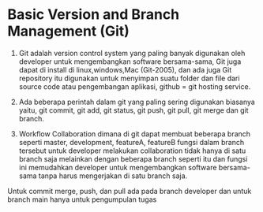 # Basic Version and Branch Management (Git)

1. Git adalah version control system yang paling banyak digunakan oleh developer untuk mengembangkan software bersama-sama, Git juga dapat di install di linux,windows,Mac (Git-2005), dan ada juga Git repository itu digunakan untuk menyimpan suatu folder dan file dari source code atau pengembangan aplikasi, github = git hosting service.

2. Ada beberapa perintah dalam git yang paling sering digunakan biasanya yaitu, git commit, git add, git status, git push, git pull, git merge dan git branch.

3. Workflow Collaboration dimana di git dapat membuat beberapa branch seperti master, development, featureA, featureB fungsi dalam branch tersebut untuk developer melakukan collaboration tidak hanya di satu branch saja melainkan dengan beberapa branch seperti itu dan fungsi ini memudahkan developer untuk mengembangkan software bersama-sama tanpa harus mengerjakan di satu branch saja.

Untuk commit merge, push, dan pull ada pada branch developer dan untuk branch main hanya untuk pengumpulan tugas